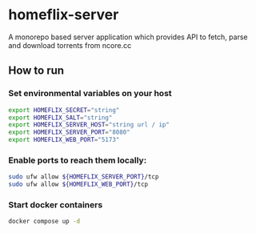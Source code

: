 # homeflix-server

A monorepo based server application which provides API to fetch, parse and download torrents from ncore.cc

## How to run

### Set environmental variables on your host

```bash
export HOMEFLIX_SECRET="string"
export HOMEFLIX_SALT="string"
export HOMEFLIX_SERVER_HOST="string url / ip"
export HOMEFLIX_SERVER_PORT="8080"
export HOMEFLIX_WEB_PORT="5173"
```

### Enable ports to reach them locally:

```bash
sudo ufw allow ${HOMEFLIX_SERVER_PORT}/tcp
sudo ufw allow ${HOMEFLIX_WEB_PORT}/tcp
```

### Start docker containers

```bash
docker compose up -d
```
